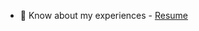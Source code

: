 

- 📄 Know about my experiences - [Resume](https://drive.google.com/file/d/1XCa3_TPnH6lkIVL7zblgZpYvx9SDNpmf/view?usp=sharing)
